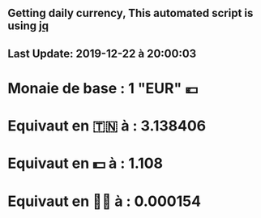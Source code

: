 ## Getting daily currency, This automated script is using [jq](https://stedolan.github.io/jq/)
## Last Update:  2019-12-22 à 20:00:03
 # Monaie de base : 1 "EUR" 💶 
 # Equivaut en 🇹🇳 à :  3.138406 
 # Equivaut en 💵 à : 1.108
 # Equivaut en 🐱‍💻 à :  0.000154
